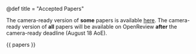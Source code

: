 @def title = "Accepted Papers"

The camera-ready version of **some** papers is available [here](https://drive.google.com/drive/folders/1dfql6kw-DJF0MM_pdwkiBt0TnAyMJApe?usp=share_link). The camera-ready version of **all** papers will be available on OpenReview **after** the camera-ready deadline (August 18 AoE).


{{ papers }}
